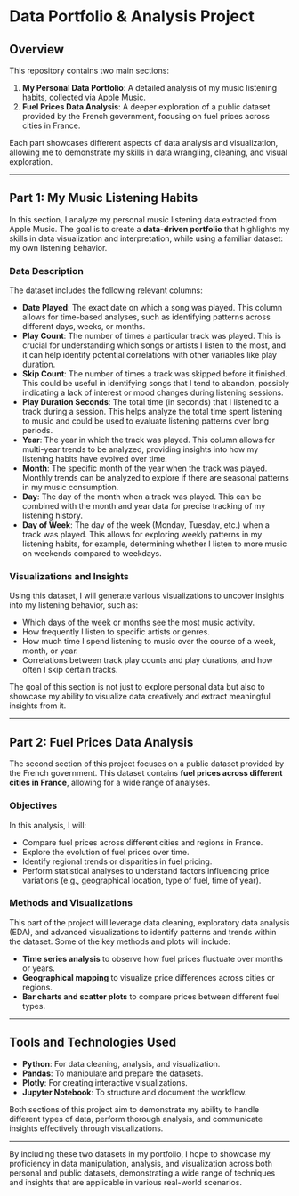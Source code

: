 # Data Portfolio & Analysis Project

## Overview

This repository contains two main sections:

1. **My Personal Data Portfolio**: A detailed analysis of my music listening habits, collected via Apple Music.
2. **Fuel Prices Data Analysis**: A deeper exploration of a public dataset provided by the French government, focusing on fuel prices across cities in France.

Each part showcases different aspects of data analysis and visualization, allowing me to demonstrate my skills in data wrangling, cleaning, and visual exploration.

---

## Part 1: My Music Listening Habits

In this section, I analyze my personal music listening data extracted from Apple Music. The goal is to create a **data-driven portfolio** that highlights my skills in data visualization and interpretation, while using a familiar dataset: my own listening behavior.

### Data Description

The dataset includes the following relevant columns:

- **Date Played**: The exact date on which a song was played. This column allows for time-based analyses, such as identifying patterns across different days, weeks, or months.
- **Play Count**: The number of times a particular track was played. This is crucial for understanding which songs or artists I listen to the most, and it can help identify potential correlations with other variables like play duration.
- **Skip Count**: The number of times a track was skipped before it finished. This could be useful in identifying songs that I tend to abandon, possibly indicating a lack of interest or mood changes during listening sessions.
- **Play Duration Seconds**: The total time (in seconds) that I listened to a track during a session. This helps analyze the total time spent listening to music and could be used to evaluate listening patterns over long periods.
- **Year**: The year in which the track was played. This column allows for multi-year trends to be analyzed, providing insights into how my listening habits have evolved over time.
- **Month**: The specific month of the year when the track was played. Monthly trends can be analyzed to explore if there are seasonal patterns in my music consumption.
- **Day**: The day of the month when a track was played. This can be combined with the month and year data for precise tracking of my listening history.
- **Day of Week**: The day of the week (Monday, Tuesday, etc.) when a track was played. This allows for exploring weekly patterns in my listening habits, for example, determining whether I listen to more music on weekends compared to weekdays.

### Visualizations and Insights

Using this dataset, I will generate various visualizations to uncover insights into my listening behavior, such as:

- Which days of the week or months see the most music activity.
- How frequently I listen to specific artists or genres.
- How much time I spend listening to music over the course of a week, month, or year.
- Correlations between track play counts and play durations, and how often I skip certain tracks.

The goal of this section is not just to explore personal data but also to showcase my ability to visualize data creatively and extract meaningful insights from it.

---

## Part 2: Fuel Prices Data Analysis

The second section of this project focuses on a public dataset provided by the French government. This dataset contains **fuel prices across different cities in France**, allowing for a wide range of analyses.

### Objectives

In this analysis, I will:

- Compare fuel prices across different cities and regions in France.
- Explore the evolution of fuel prices over time.
- Identify regional trends or disparities in fuel pricing.
- Perform statistical analyses to understand factors influencing price variations (e.g., geographical location, type of fuel, time of year).

### Methods and Visualizations

This part of the project will leverage data cleaning, exploratory data analysis (EDA), and advanced visualizations to identify patterns and trends within the dataset. Some of the key methods and plots will include:

- **Time series analysis** to observe how fuel prices fluctuate over months or years.
- **Geographical mapping** to visualize price differences across cities or regions.
- **Bar charts and scatter plots** to compare prices between different fuel types.

---

## Tools and Technologies Used

- **Python**: For data cleaning, analysis, and visualization.
- **Pandas**: To manipulate and prepare the datasets.
- **Plotly**: For creating interactive visualizations.
- **Jupyter Notebook**: To structure and document the workflow.

Both sections of this project aim to demonstrate my ability to handle different types of data, perform thorough analysis, and communicate insights effectively through visualizations.

---

By including these two datasets in my portfolio, I hope to showcase my proficiency in data manipulation, analysis, and visualization across both personal and public datasets, demonstrating a wide range of techniques and insights that are applicable in various real-world scenarios.